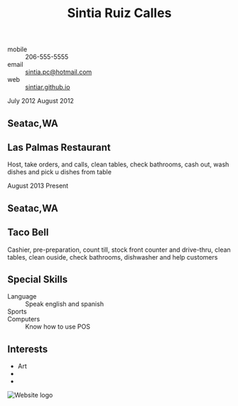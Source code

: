 <!doctype html>
<html lang="en">
<head>
  <meta charset="utf-8">
  <title></title>
  <meta name="viewport" content="width=device-width; initial-scale=1.0; maximum-scale=1.0; user-scalable=0;">
  <link rel="stylesheet" href="css/style.css">
</head>
<body>
  <div id="container">
		<div id="inner-wrap">		
		    <div id="main" role="main">
				<div class="col col-one">
					<div>
					    <header>
							<hgroup>							
								<h1>Sintia Ruiz Calles</h1>
								<h2></h2>
							</hgroup>
					    </header>						
						<div id="contact-info">
							<dl>
								<dt>mobile</dt>
								<dd>206-555-5555</dd>
								<dt>email</dt>
								<dd><a href="mailto:nobody.special@nobodycares.com?subject=feedback">sintia.pc@hotmail.com</a></dd>
								<dt>web</dt>
								<dd><a href="#">sintiar.github.io</a></dd>
							</dl>
						</div>							
						<article>
							<div class="date-ranges">
							    <span class="job-start">July 2012</span>
							    <span class="job-end">August 2012</span>
							</div>						
							<hgroup>
								<h1 class="job-location">Seatac,WA</h1>
								<h2 class="job-title">Las Palmas Restaurant</h2>														
							</hgroup>
							<p class="job-details">Host, take orders, and calls, clean tables, check bathrooms, cash out, wash dishes and pick u dishes from table</p>
						</article>
						<article>
							<div class="date-ranges">
							    <span class="job-start">August 2013</span>
							    <span class="job-end">Present</span>
							</div>							
							<hgroup>
								<h1 class="job-location">Seatac,WA</h1>
								<h2 class="job-title">Taco Bell</h2>								
							</hgroup>							
							<p class="job-details">Cashier, pre-preparation, count till, stock front counter and drive-thru, clean tables, clean ouside, check bathrooms, dishwasher and help customers</p>
						</article>
						<article>
							<div class="date-ranges">
							    <span class="job-start"></span>
							    <span class="job-end"></span>
							</div>
							<hgroup>
								<h1 class="job-location"></h1>
								<h2 class="job-title"> </h2>								
							</hgroup>							
							<p class="job-details"></p>
						</article>
						<article>
							<div class="date-ranges">
								<span class="job-start"></span>
								<span class="job-end"></span>
							</div>
							<hgroup>
								<h1 class="job-location"></h1>
								<h2 class="job-title"></h2>						
							</hgroup>							
							<p class="job-details"></p>
						</article>			
					</div>
				</div>
				<div class="col col-two">	
					<article>
						<h1>Special Skills</h1>
						<dl>
							<dt>Language</dt>
							<dd>Speak english and spanish</dd>
							<dt>Sports</dt>
							<dd></dd>
							<dt>Computers</dt>
							<dd>Know how to use POS</dd>
							<dt></dt>
							<dd></dd>																																			
						</dl>
					</article>
					<article>
						<h1>Interests</h1>
						<ul>
							<li>Art</li>
							<li></li>
							<li></li>
						</ul>
						<blockquote><p></p><span></span></blockquote>
						<p><em></em></p>						
					</article>			
				</div>
	    	</div>
	    <footer></footer>
		<div id="logo"><img src="img/logo.jpg" alt="Website logo"></div>
	</div>
  </div>
</body>
</html>
